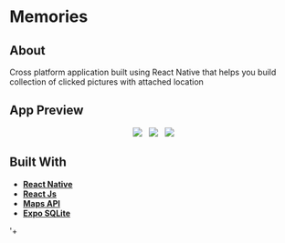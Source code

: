 # Memories


## About
<p>
  Cross platform application built using React Native that helps you build collection of clicked pictures with attached location
</p>


## App Preview
<p align="center">
<span align="center">
    <img src="https://media.giphy.com/media/HqmV58fmuA6rOX2hLH/giphy.gif"/>
    &nbsp;
    <img src="https://media.giphy.com/media/9Ajy19WxOcbfIa0q5C/giphy.gif"/>
   &nbsp;
    <img src="https://media.giphy.com/media/rltdaxlk2fAZW2SEIW/giphy.gif"/>
</span>
</p>


## Built With
<ul>
 <li> <a href="https://reactnative.dev/"> <b>React Native</b></a></li>
  <li><a href="https://reactjs.org/"><b>React Js</b></a></li>
  
  <li><a href="https://developers.google.com/maps/documentation/maps-static/overview"><b> Maps API </b></a>
    
  </li>
  <li><a href="https://docs.expo.dev/versions/latest/sdk/sqlite/"><b>Expo SQLite</b></a></li>
    
  
</ul>


'+


